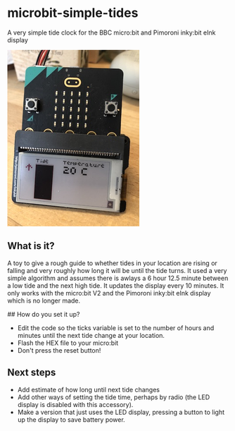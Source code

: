 # microbit-simple-tides
A very simple tide clock for the BBC micro:bit and Pimoroni inky:bit eInk display

![a BBC micro:bit and a Pimoroni inky:bit accessory showing a bar chart, arrow to show rising or falling tide and the temperature](images/micro-bit-tides-small.JPG)

## What is it?
A toy to give a rough guide to whether tides in your location are rising or falling and very roughly how long it will be until the tide turns. It used a very simple algorithm and assumes there is awlays a 6 hour 12.5 minute between a low tide and the next high tide. It updates the display every 10 minutes.
It only works with the micro:bit V2 and the Pimoroni inky:bit eInk display which is no longer made.

## How do you set it up?
- Edit the code so the ticks variable is set to the number of hours and minutes until the next tide change at your location.
- Flash the HEX file to your micro:bit
- Don't press the reset button!

## Next steps
- Add estimate of how long until next tide changes
- Add other ways of setting the tide time, perhaps by radio (the LED display is disabled with this accessory).
- Make a version that just uses the LED display, pressing a button to light up the display to save battery power.
